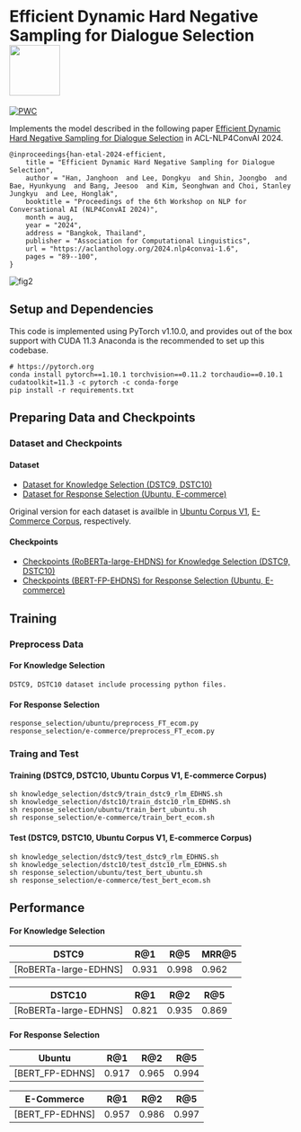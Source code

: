 Efficient Dynamic Hard Negative Sampling for Dialogue Selection <img src="https://pytorch.org/assets/images/logo-dark.svg" width = "90" align=center />
====================================
[![PWC](https://img.shields.io/endpoint.svg?url=https://paperswithcode.com/badge/efficient-dynamic-hard-negative-sampling-for/conversational-response-selection-on-ubuntu-1)](https://paperswithcode.com/sota/conversational-response-selection-on-ubuntu-1?p=efficient-dynamic-hard-negative-sampling-for)


Implements the model described in the following paper [Efficient Dynamic Hard Negative Sampling for Dialogue Selection](https://aclanthology.org/2024.nlp4convai-1.6/) in ACL-NLP4ConvAI 2024.

```
@inproceedings{han-etal-2024-efficient,
    title = "Efficient Dynamic Hard Negative Sampling for Dialogue Selection",
    author = "Han, Janghoon  and Lee, Dongkyu  and Shin, Joongbo  and Bae, Hyunkyung  and Bang, Jeesoo  and Kim, Seonghwan and Choi, Stanley Jungkyu  and Lee, Honglak",
    booktitle = "Proceedings of the 6th Workshop on NLP for Conversational AI (NLP4ConvAI 2024)",
    month = aug,
    year = "2024",
    address = "Bangkok, Thailand",
    publisher = "Association for Computational Linguistics",
    url = "https://aclanthology.org/2024.nlp4convai-1.6",
    pages = "89--100",
}
```
![fig2](https://github.com/user-attachments/assets/6d5274f3-51ba-4ce6-a8ed-285947d3edb1)

Setup and Dependencies
----------------------

This code is implemented using PyTorch v1.10.0, and provides out of the box support with CUDA 11.3
Anaconda is the recommended to set up this codebase.
```
# https://pytorch.org
conda install pytorch==1.10.1 torchvision==0.11.2 torchaudio==0.10.1 cudatoolkit=11.3 -c pytorch -c conda-forge
pip install -r requirements.txt
```


Preparing Data and Checkpoints
-------------

### Dataset and Checkpoints

#### Dataset
- [Dataset for Knowledge Selection (DSTC9, DSTC10)][1]
- [Dataset for Response Selection (Ubuntu, E-commerce)][2]

Original version for each dataset is availble in [Ubuntu Corpus V1][3], [E-Commerce Corpus][4], respectively.

#### Checkpoints
- [Checkpoints (RoBERTa-large-EHDNS) for Knowledge Selection (DSTC9, DSTC10)][5]
- [Checkpoints (BERT-FP-EHDNS) for Response Selection (Ubuntu, E-commerce)][6]


Training
--------

### Preprocess Data
#### For Knowledge Selection
```
DSTC9, DSTC10 dataset include processing python files.
```
#### For Response Selection
```
response_selection/ubuntu/preprocess_FT_ecom.py
response_selection/e-commerce/preprocess_FT_ecom.py
```


### Traing and Test
#### Training (DSTC9, DSTC10, Ubuntu Corpus V1, E-commerce Corpus)
```shell
sh knowledge_selection/dstc9/train_dstc9_rlm_EDHNS.sh
sh knowledge_selection/dstc10/train_dstc10_rlm_EDHNS.sh
sh response_selection/ubuntu/train_bert_ubuntu.sh
sh response_selection/e-commerce/train_bert_ecom.sh
```

#### Test (DSTC9, DSTC10, Ubuntu Corpus V1, E-commerce Corpus)
```shell
sh knowledge_selection/dstc9/test_dstc9_rlm_EDHNS.sh
sh knowledge_selection/dstc10/test_dstc10_rlm_EDHNS.sh
sh response_selection/ubuntu/test_bert_ubuntu.sh
sh response_selection/e-commerce/test_bert_ecom.sh
```

Performance
----------
#### For Knowledge Selection

|DSTC9           | R@1   | R@5   | MRR@5   |
| -------------- | ----- | ----- | ----- |
| [RoBERTa-large-EDHNS] | 0.931 | 0.998 | 0.962 |

| DSTC10         | R@1   | R@2   | R@5   |
| -------------- | ----- | ----- | ----- |
| [RoBERTa-large-EDHNS] | 0.821 | 0.935 | 0.869 |


#### For Response Selection
| Ubuntu         | R@1   | R@2   | R@5   |
| -------------- | ----- | ----- | ----- |
| [BERT_FP-EDHNS] | 0.917 | 0.965 | 0.994 |

| E-Commerce     | R@1   | R@2   | R@5   |
| -------------- | ----- | ----- | ----- |
| [BERT_FP-EDHNS] | 0.957 | 0.986 | 0.997 |


[1]: https://drive.google.com/drive/folders/1MNDskgwOo_OoUhK6rzf6Wrr26AdC7FUp?usp=sharing
[2]: https://drive.google.com/drive/folders/1wwZKskb5zq6538-iXcKUOPTbI8nIGH46?usp=sharing
[3]: https://www.dropbox.com/s/2fdn26rj6h9bpvl/ubuntu_data.zip
[4]: https://github.com/cooelf/DeepUtteranceAggregation
[5]: https://drive.google.com/drive/folders/1_WBiO2Zm5nkw6R7wlg-cbG1jaelWiaQu?usp=sharing
[6]: https://drive.google.com/drive/folders/19RJThFa-gbJD115wjjxf768vvH5qJk5F?usp=sharing
